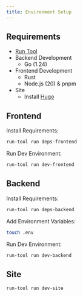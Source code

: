 ```yaml
---
title: Environment Setup
---
```


## Requirements
- [Run Tool](https://github.com/enchant97/run-tool)
- Backend Development
    - Go (1.24)
- Frontend Development
    - Rust
    - Node.js (20) & pnpm
- Site
    - Install [Hugo](https://gohugo.io/)

## Frontend

Install Requirements:

```sh
run-tool run deps-frontend
```

Run Dev Environment:

```sh
run-tool run dev-frontend
```

## Backend

Install Requirements:

```sh
run-tool run deps-backend
```

Add Environment Variables:

```sh
touch .env
```

Run Dev Environment:

```sh
run-tool run dev-backend
```

## Site

```sh
run-tool run dev-site
```
